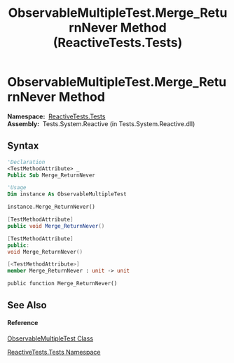 ﻿---
title: ObservableMultipleTest.Merge_ReturnNever Method  (ReactiveTests.Tests)
TOCTitle: Merge_ReturnNever Method
ms:assetid: M:ReactiveTests.Tests.ObservableMultipleTest.Merge_ReturnNever
ms:mtpsurl: https://msdn.microsoft.com/en-us/library/reactivetests.tests.observablemultipletest.merge_returnnever(v=VS.103)
ms:contentKeyID: 36619949
ms.date: 06/28/2011
mtps_version: v=VS.103
f1_keywords:
- ReactiveTests.Tests.ObservableMultipleTest.Merge_ReturnNever
dev_langs:
- CSharp
- JScript
- VB
- FSharp
- c++
---

# ObservableMultipleTest.Merge\_ReturnNever Method

**Namespace:**  [ReactiveTests.Tests](hh289046\(v=vs.103\).md)  
**Assembly:**  Tests.System.Reactive (in Tests.System.Reactive.dll)

## Syntax

``` vb
'Declaration
<TestMethodAttribute> _
Public Sub Merge_ReturnNever
```

``` vb
'Usage
Dim instance As ObservableMultipleTest

instance.Merge_ReturnNever()
```

``` csharp
[TestMethodAttribute]
public void Merge_ReturnNever()
```

``` c++
[TestMethodAttribute]
public:
void Merge_ReturnNever()
```

``` fsharp
[<TestMethodAttribute>]
member Merge_ReturnNever : unit -> unit 
```

``` jscript
public function Merge_ReturnNever()
```

## See Also

#### Reference

[ObservableMultipleTest Class](hh303586\(v=vs.103\).md)

[ReactiveTests.Tests Namespace](hh289046\(v=vs.103\).md)

